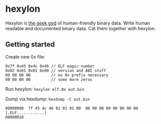 # hexylon

Hexylon is [the geek god](https://en.wikipedia.org/wiki/Null_pointer) of human-friendly binary data. Write human readable and documented binary data. Cat them together with hexylon.

## Getting started

Create new 0x file:
```
0x7f 0x45 0x4c 0x46 // ELF magic number
0x02 0x01 0x01 0x00 // version and ABI stuff
00 00 00 00         // no 0x prefix necessary
00 00 00 00         // some more zeros
```

Run hexylon: `hexylon elf.0x out.bin`

Dump via hexdump: `hexdump -C out.bin`
```
00000000  7f 45 4c 46 02 01 01 00  00 00 00 00 00 00 00 00  |.ELF............|
00000010
```
